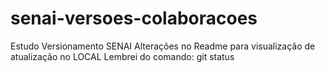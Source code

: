 # senai-versoes-colaboracoes
Estudo Versionamento SENAI
Alterações no Readme para visualização de atualização no LOCAL
Lembrei do comando: git status
